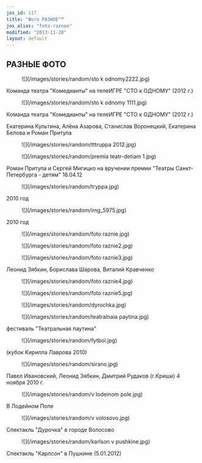 ```yaml
---
jos_id: 117
title: "Фото РАЗНОЕ""
jos_alias: "foto-raznoe"
modified: "2013-11-28"
layout: default
---
```


## РАЗНЫЕ ФОТО

<figure>
![](/images/stories/random/sto k odnomy2222.jpg)
</figure>

Команда театра "Комедианты" на телеИГРЕ "СТО к ОДНОМУ" (2012 г.)

<figure>
![](/images/stories/random/sto k odnomy 1111.jpg)
</figure>

Команда театра "Комедианты" на телеИГРЕ "СТО к ОДНОМУ" (2012 г.)

Екатерина Культина, Алёна Азарова, Станислав Воронецкий, Екатерина Белова и Роман Притула

<figure>
![](/images/stories/random/tttruppa 2012.jpg)
</figure>

<figure>
![](/images/stories/random/premia teatr-detiam 1.jpg)
</figure>

Роман Притула и Сергей Мигицко на вручении премии "Театры Санкт-Петербурга - детям" 16.04.12

<figure>
![](/images/stories/random/tryppa.jpg)
</figure>

2010 год

<figure>
![](/images/stories/random/img_5975.jpg)
</figure>

2010 год

<figure>
![](/images/stories/random/foto raznie.jpg)
</figure>

<figure>
![](/images/stories/random/foto raznie2.jpg)
</figure>

<figure>
![](/images/stories/random/foto raznie3.jpg)
</figure>

Леонид Зябкин, Борислава Шарова, Виталий Кравченко

<figure>
![](/images/stories/random/foto raznie4.jpg)
</figure>

<figure>
![](/images/stories/random/foto raznie5.jpg)
</figure>

<figure>
![](/images/stories/random/dyrochka.jpg)
</figure>

<figure>
![](/images/stories/random/teatralnaia paytina.jpg)
</figure>

фестиваль "Театральная паутина"

<figure>
![](/images/stories/random/fytbol.jpg)
</figure>

(кубок Кирилла Лаврова 2010)

<figure>
![](/images/stories/random/sirano.jpg)
</figure>

Павел Ивановский, Леонид Зябкин, Дмитрий Рудаков (г.Криши) 4 ноября 2010 г.

<figure>
![](/images/stories/random/v lodeinom pole.jpg)
</figure>

В Лодейном Поле

<figure>
![](/images/stories/random/v volosovo.jpg)
</figure>

Спектакль "Дурочка" в городе Волосово

<figure>
![](/images/stories/random/karlson v pushkine.jpg)
</figure>

Спектакль "Карлсон" в Пушкине (5.01.2012)

